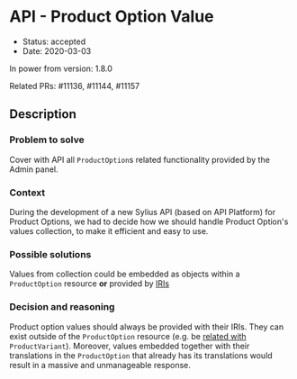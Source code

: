 # API - Product Option Value

* Status: accepted
* Date: 2020-03-03

In power from version: 1.8.0

Related PRs: #11136, #11144, #11157

## Description

### Problem to solve

Cover with API all `ProductOption`s related functionality provided by the Admin panel. 

### Context

During the development of a new Sylius API (based on API Platform) for Product Options, we had to decide how we should handle
Product Option's values collection, to make it efficient and easy to use.

### Possible solutions

Values from collection could be embedded as objects within a `ProductOption` resource **or** provided by
[IRIs](https://en.wikipedia.org/wiki/Internationalized_Resource_Identifier)

### Decision and reasoning

Product option values should always be provided with their IRIs. They can exist outside of the `ProductOption` resource 
(e.g. be [related with](https://github.com/Sylius/Sylius/blob/master/src/Component/Product/Model/ProductVariant.php#L44) `ProductVariant`).
Moreover, values embedded together with their translations in the `ProductOption` that already has its translations would
result in a massive and unmanageable response.
